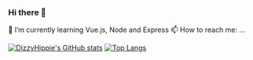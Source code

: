 ### Hi there 👋
 

🌱 I’m currently learning Vue.js, Node and Express
📫 How to reach me: ...


[![DizzyHippie's GitHub stats](https://github-readme-stats.vercel.app/api?username=dizzyhippie&show_icons=true&hide=issues&theme=dracula)](https://github.com/dizzyhippie/github-readme-stats) [![Top Langs](https://github-readme-stats.vercel.app/api/top-langs/?username=dizzyhippie&layout=compact)](https://github.com/dizzyhippie/github-readme-stats)

